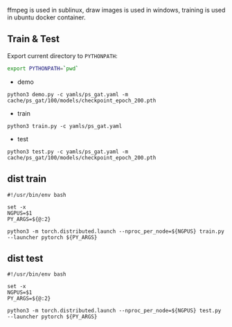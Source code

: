 

ffmpeg is used in sublinux, draw images is used in windows, training is used in ubuntu docker container.

## Train & Test

Export current directory to `PYTHONPATH`:

```bash
export PYTHONPATH=`pwd`
```

- demo

```
python3 demo.py -c yamls/ps_gat.yaml -m cache/ps_gat/100/models/checkpoint_epoch_200.pth
```

- train

```
python3 train.py -c yamls/ps_gat.yaml
```

- test

```
python3 test.py -c yamls/ps_gat.yaml -m cache/ps_gat/100/models/checkpoint_epoch_200.pth
```


## dist train 

```shell
#!/usr/bin/env bash

set -x
NGPUS=$1
PY_ARGS=${@:2}

python3 -m torch.distributed.launch --nproc_per_node=${NGPUS} train.py --launcher pytorch ${PY_ARGS} 
```

## dist test

```shell
#!/usr/bin/env bash

set -x
NGPUS=$1
PY_ARGS=${@:2}

python3 -m torch.distributed.launch --nproc_per_node=${NGPUS} test.py --launcher pytorch ${PY_ARGS}

```
